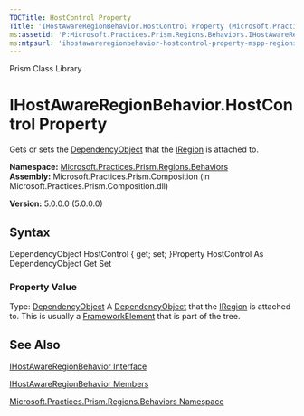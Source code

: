 ```yaml
---
TOCTitle: HostControl Property
Title: 'IHostAwareRegionBehavior.HostControl Property (Microsoft.Practices.Prism.Regions.Behaviors)'
ms:assetid: 'P:Microsoft.Practices.Prism.Regions.Behaviors.IHostAwareRegionBehavior.HostControl'
ms:mtpsurl: 'ihostawareregionbehavior-hostcontrol-property-mspp-regions-behaviors.md'
---
```


Prism Class Library

IHostAwareRegionBehavior.HostControl Property
=================================================

Gets or sets the [DependencyObject](http://msdn.microsoft.com/en-us/library/ms589309) that the [IRegion](https://msdn.microsoft.com/library/microsoft.practices.prism.regions.iregion) is attached to.

**Namespace:** [Microsoft.Practices.Prism.Regions.Behaviors](https://msdn.microsoft.com/library/microsoft.practices.prism.regions.behaviors)
**Assembly:** Microsoft.Practices.Prism.Composition (in Microsoft.Practices.Prism.Composition.dll)

**Version:** 5.0.0.0 (5.0.0.0)

## Syntax


DependencyObject HostControl { get; set; }Property HostControl As DependencyObject Get Set
### Property Value

Type: [DependencyObject](http://msdn.microsoft.com/en-us/library/ms589309)
A [DependencyObject](http://msdn.microsoft.com/en-us/library/ms589309) that the [IRegion](https://msdn.microsoft.com/library/microsoft.practices.prism.regions.iregion) is attached to. This is usually a [FrameworkElement](http://msdn.microsoft.com/en-us/library/ms602714) that is part of the tree.

See Also
--------


[IHostAwareRegionBehavior Interface](https://msdn.microsoft.com/library/microsoft.practices.prism.regions.behaviors.ihostawareregionbehavior)

[IHostAwareRegionBehavior Members](https://msdn.microsoft.com/allmembers.t:microsoft.practices.prism.regions.behaviors.ihostawareregionbehavior)

[Microsoft.Practices.Prism.Regions.Behaviors Namespace](https://msdn.microsoft.com/library/microsoft.practices.prism.regions.behaviors)

